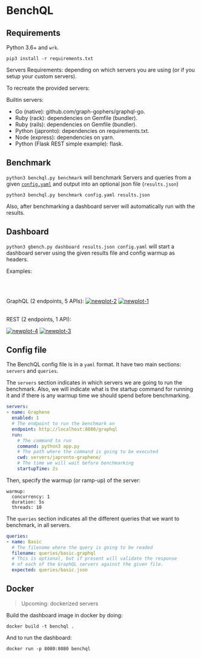 # BenchQL 

## Requirements

Python 3.6+ and `wrk`.

```shell
pip3 install -r requirements.txt
```
Servers Requirements: depending on which servers you are using (or if you setup your custom servers).

To recreate the provided servers:

Builtin servers:
 - Go (native): github.com/graph-gophers/graphql-go.
 - Ruby (rack): dependencies on Gemfile (bundler).
 - Ruby (rails): dependencies on Gemfile (bundler).
 - Python (japronto): dependencies on requirements.txt.
 - Node (express): dependencies on yarn.
 - Python (Flask REST simple example): flask.

## Benchmark

`python3 benchql.py benchmark` will benchmark Servers and queries from a given [`config.yaml`](#config-file) and output into an optional json file (`results.json`)

```shell
python3 benchql.py benchmark config.yaml results.json
```

Also, after benchmarking a dashboard server will automatically run with the results.

## Dashboard

`python3 gbench.py dashboard results.json config.yaml` will start a dashboard server using the given results file and config warmup as headers.

Examples:

<br>
<br>

GraphQL (2 endpoints, 5 APIs):
<a href="https://ibb.co/ZJxB6yn"><img src="https://i.ibb.co/H2qtDmW/newplot-2.png" alt="newplot-2" border="0"></a>
<a href="https://ibb.co/g78GxWW"><img src="https://i.ibb.co/VNGdsCC/newplot-1.png" alt="newplot-1" border="0"></a>
<br>
<br>

REST (2 endpoints, 1 API):

<a href="https://ibb.co/6XRXpd9"><img src="https://i.ibb.co/hYRYnqQ/newplot-4.png" alt="newplot-4" border="0"></a>
<a href="https://ibb.co/Px0q6dL"><img src="https://i.ibb.co/nrtxLFG/newplot-3.png" alt="newplot-3" border="0"></a>


## Config file

The BenchQL config file is in a `yaml` format. It have two main sections: `servers` and `queries`.

The `servers` section indicates in which servers we are going to run the benchmark.
Also, we will indicate what is the startup command for running it and if there is any warmup time we should spend before benchmarking.

```yaml
servers:
- name: Graphene
  enabled: 1
  # The endpoint to run the benchmark on
  endpoint: http://localhost:8080/graphql
  run:
    # The command to run
    command: python3 app.py
    # The path where the command is going to be executed
    cwd: servers/japronto-graphene/
    # The time we will wait before benchmarking
    startupTime: 2s


```
Then, specify the warmup (or ramp-up) of the server:
```
warmup:
  concurrency: 1
  duration: 5s
  threads: 10
```
The `queries` section indicates all the different queries that we want to benchmark, in all servers.

```yaml
queries:
- name: Basic
  # The filename where the query is going to be readed
  filename: queries/basic.graphql
  # This is optional, but if present will validate the response
  # of each of the GraphQL servers against the given file.
  expected: queries/basic.json
```

## Docker

> Upcoming: dockerized servers


Build the dashboard image in docker by doing:

```
docker build -t benchql .
```

And to run the dashboard:

```
docker run -p 8080:8080 benchql 
```
